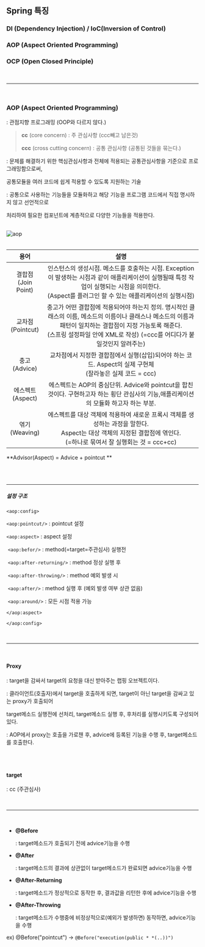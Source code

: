 ## Spring 특징

### DI (Dependency Injection) / IoC(Inversion of Control)

### AOP (Aspect Oriented Programming)

### OCP (Open Closed Principle)

<br>

---

<br>

### AOP (Aspect Oriented Programming)

: 관점지향 프로그래밍 (OOP와 다르지 않다.)



> **cc** (core concern) : 주 관심사항 (ccc빼고 남은것)
>
> **ccc** (cross cutting concern) : 공통 관심사항 (공통된 것들을 묶는다.)



: 문제를 해결하기 위한 핵심관심사항과 전체에 적용되는 공통관심사항을 기준으로 프로그래밍함으로써,

  공통모듈을 여러 코드에 쉽게 적용할 수 있도록 지원하는 기술

: 공통으로 사용하는 기능들을 모듈화하고 해당 기능을 프로그램 코드에서 직접 명시하지 않고 선언적으로

  처리하여 필요한 컴포넌트에 계층적으로 다양한 기능들을 적용한다.

<br>

<img src="https://postfiles.pstatic.net/MjAyMDA4MThfMjU0/MDAxNTk3NzYwNDQxOTA2.MwWuxDZ88iCMcFgfk3gIKuVr58ynaAuOVzjkczGjwuQg.X6cTSu-OdrOmK_jPkLN8i1zVq262g90nnWXTvFTYaN0g.PNG.mingyeung/AOP.png?type=w966" alt="aop">

<br>

<br>

|           용어           |                             설명                             |
| :----------------------: | :----------------------------------------------------------: |
| 결합점<br />(Join Point) | 인스턴스의 생성시점. 메소드를 호출하는 시점. Exception이 발생하는 시점과 같이 애플리케이션이 실행될때 특정 작업이 실행되는 시점을 의미한다. <br />(Aspect를 플러그인 할 수 있는 애플리케이션의 실행시점) |
|  교차점<br />(Pointcut)  | 충고가 어떤 결합점에 적용되어야 하는지 정의. 명시적인 클래스의 이름, 메소드의 이름이나 클래스나 메소드의 이름과 패턴이 일치하는 결합점이 지정 가능토록 해준다.<br />(스프링 설정파일 안에 XML로 작성) (=ccc를 어디다가 붙일것인지 알려주는) |
|    충고<br />(Advice)    | 교차점에서 지정한 결합점에서 실행(삽입)되어야 하는 코드. Aspect의 실제 구현체<br />(잘라놓은 실제 코드 = ccc) |
|  에스펙트<br />(Aspect)  | 에스펙트는 AOP의 중심단위. Advice와 pointcut을 합친것이다. 구현하고자 하는 횡단 관심사의 기능,애플리케이션의 모듈화 하고자 하는 부분. |
|   엮기<br />(Weaving)    | 에스펙트를 대상 객체에 적용하여 새로운 프록시 객체를 생성하는 과정을 말한다.<br />Aspect는 대상 객체의 지정된 결합점에 엮인다. <br />(=하나로 묶여서 잘 실행회는 것 = ccc+cc) |

**Advisor(Aspect) = Advice + pointcut **





<br>

<br>

---

##### 설정 구조

`<aop:config>`

   `<aop:pointcut/>`                     :  pointcut 설정

   `<aop:aspect>`                            : aspect 설정

​      `<aop:befor/>`                         : method(=target=주관심사) 실행전

​      `<aop:after-returning/>`    : method 정상 실행 후

​      `<aop:after-throwing/>`      : method 예외 발생 시

​      `<aop:after/>`                         : method 실행 후 (예외 발생 여부 상관 없음)

​      `<aop:around/>`                       : 모든 시점 적용 가능

   `</aop:aspect>`

`</aop:config>`



<br>

---

<br>

#### Proxy

: target을 감싸서 target의 요청을 대신 받아주는 랩핑 오브젝트이다.

: 클라이언트(호출자)에서 target을 호출하게 되면, target이 아닌 target을 감싸고 있는 proxy가 호출되어

  target메소드 실행전에 선처리, target메소드 실행 후, 후처리를 실행시키도록 구성되어 있다.

: AOP에서 proxy는 호출을 가로챈 후, advice에 등록된 기능을 수행 후, target메소드를 호출한다.

<br>

<br>

#### target

: cc (주관심사)

<br>

---

<br>

- **@Before**

   : target메소드가 호출되기 전에 advice기능을 수행

- **@After** 

  : target메소드의 결과에 상관없이 target메소드가 완료되면 advice기능을 수행

- **@After-Returning** 

  : target메소드가 정상적으로 동작한 후, 결과값을 리턴한 후에 advice기능을 수행

- **@After-Throwing** 

  : target메소드가 수행중에 비정상적으로(예외가 발생하면) 동작하면, advice기능을 수행



ex) @Before("pointcut")    ->    `@Before("execution(public * *(..))")`